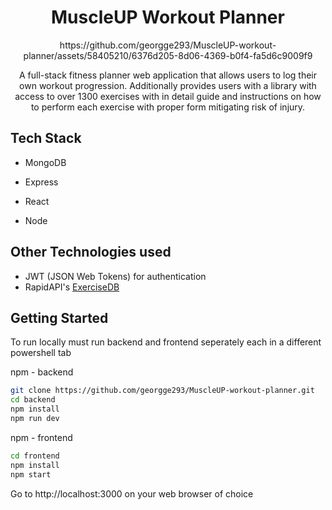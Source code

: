 <h1 align="center">MuscleUP Workout Planner</h1>

<p align="center">
https://github.com/georgge293/MuscleUP-workout-planner/assets/58405210/6376d205-8d06-4369-b0f4-fa5d6c9009f9
</p>

<p align="center">
  A full-stack fitness planner web application that allows users to log their own workout progression. Additionally provides users with a library with access to over 1300 exercises with in detail guide and instructions on how to perform each exercise with proper form mitigating risk of injury.
</p>

## Tech Stack
- MongoDB



- Express
- React
- Node

## Other Technologies used
- JWT (JSON Web Tokens) for authentication
- RapidAPI's [ExerciseDB](https://rapidapi.com/justin-WFnsXH_t6/api/exercisedb)

## Getting Started

To run locally must run backend and frontend seperately each in a different powershell tab

npm - backend

```bash
git clone https://github.com/georgge293/MuscleUP-workout-planner.git
cd backend
npm install
npm run dev
```

npm - frontend

```bash
cd frontend
npm install
npm start
```

Go to http://localhost:3000 on your web browser of choice


